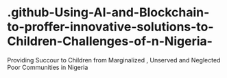 # .github-Using-AI-and-Blockchain-to-proffer-innovative-solutions-to-Children-Challenges-of-n-Nigeria-
Providing Succour to Children from Marginalized , Unserved and Neglected Poor Communities in Nigeria 
